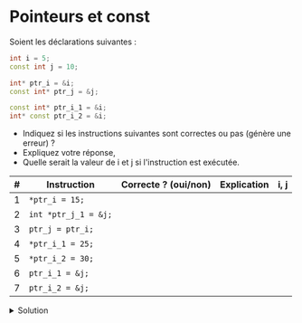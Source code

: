 # Pointeurs et const

Soient les déclarations suivantes :

~~~cpp
int i = 5;
const int j = 10;

int* ptr_i = &i;
const int* ptr_j = &j;

const int* ptr_i_1 = &i;
int* const ptr_i_2 = &i;
~~~

- Indiquez si les instructions suivantes sont correctes ou pas (génère une erreur) ? 
- Expliquez votre réponse, 
- Quelle serait la valeur de i et j si l'instruction est exécutée.


| # | Instruction          | Correcte ? (oui/non) | Explication | i, j |
|---| -------------------- | -------------------- | ----------- | ---- |
| 1 | `*ptr_i = 15;`       | | | |
| 2 | `int *ptr_j_1 = &j;` | | | |
| 3 | `ptr_j = ptr_i;`     | | | |
| 4 | `*ptr_i_1 = 25;`     | | | |
| 5 | `*ptr_i_2 = 30;`     | | | |
| 6 | `ptr_i_1 = &j;`      | | | |
| 7 | `ptr_i_2 = &j;`      | | | |



    

<details>
<summary>Solution</summary>

| # | Instruction | Correcte ? (oui/non) | Explication | i, j |
|---| ---------- | --------------------- | ----------- | --- |
| 1 | `*ptr_i = 15;` | oui | i est modifiable | i=15, j=10 |
| 2 | `int *ptr_j_1 = &j;` | non | on ne peux pas initialiser un pointeur int avec un rvalue de type const int | |
| 3 | `ptr_j = ptr_i;`  | oui | ptr_j est modifiable | i=5, j=10 |
| 4 | `*ptr_i_1 = 25;` | non | un pointeur vers une valeur constante | |
| 5 | `*ptr_i_2 = 30;` | oui | const pointer vers non const lvalue | i=30, j=10 |
| 6 | `ptr_i_1 = &j;` | oui | ptr_i_1 est modifiable (non cost) | i=5, j=10 |
| 7 | `ptr_i_2 = &j;` | non | ptr_i_2 est un pointeur constant et serait lié à une constante | |


</details>
